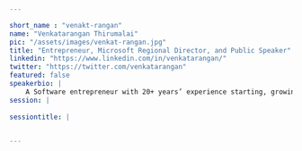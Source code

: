 ```yaml
---

short_name : "venakt-rangan"
name: "Venkatarangan Thirumalai"
pic: "/assets/images/venkat-rangan.jpg"
title: "Entrepreneur, Microsoft Regional Director, and Public Speaker"
linkedin: "https://www.linkedin.com/in/venkatarangan/"
twitter: "https://twitter.com/venkatarangan"
featured: false
speakerbio: |
    A Software entrepreneur with 20+ years’ experience starting, growing and selling a company that operated in India, USA and UK. He is a Microsoft Regional Director (Honorary) from 1999 and IEEE Senior Member. Advisor, APJ Abdul Kalam International Foundation - House of Kalam, Rameswaram.    
session: |
    
sessiontitle: |
    

---
```


